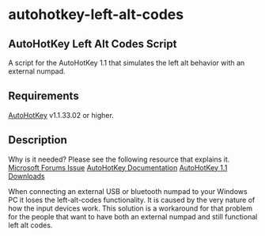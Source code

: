 # autohotkey-left-alt-codes
## AutoHotKey Left Alt Codes Script
A script for the AutoHotKey 1.1 that simulates the left alt behavior with an external numpad.

## Requirements
[AutoHotKey](https://www.autohotkey.com/) v1.1.33.02 or higher.

## Description
Why is it needed? Please see the following resource that explains it.
[Microsoft Forums Issue](https://answers.microsoft.com/en-us/windows/forum/windows_10-wintop_language/left-alt-codes-with-external-numpad-in-windows-10/94ddacdc-a181-4b2c-bb24-768e8138e77f)
[AutoHotKey Documentation](https://www.autohotkey.com/docs/v1/)
[AutoHotKey 1.1 Downloads](https://www.autohotkey.com/download/1.1/)

When connecting an external USB or bluetooth numpad to your Windows PC it loses the left-alt-codes functionality. It is caused by the very nature of how the input devices work.
This solution is a workaround for that problem for the people that want to have both an external numpad and still functional left alt codes.
